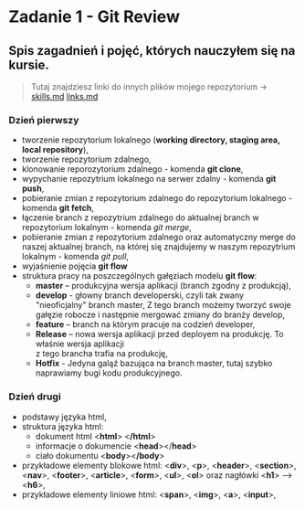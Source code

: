 # **Zadanie 1 - Git Review**
## **Spis zagadnień i pojęć, których nauczyłem się na kursie.**    
> Tutaj znajdziesz linki do innych plików mojego repozytorium -> [skills.md](~/skills.md) [links.md](/links.md)

### **Dzień pierwszy**  
* tworzenie repozytorium lokalnego (**working directory, staging area, local repository**),
* tworzenie repozytorium zdalnego,
* klonowanie reporozytorium zdalnego - komenda **git clone**,
* wypychanie repozytrium lokalnego na serwer zdalny - komenda **git push**,
* pobieranie zmian z repozytorium zdalnego do repozytorium lokalnego - komenda **git fetch**,
* łączenie branch z repozytrium zdalnego do aktualnej branch w repozytorium lokalnym - komenda *git merge*, 
* pobieranie zmian z repozytorium zdalnego oraz automatyczny merge do naszej aktualnej branch, na której się znajdujemy w naszym repozytrium lokalnym - komenda *git pull*,
* wyjaśnienie pojęcia **git flow**
* struktura pracy na poszczególnych gałęziach modelu **git flow**:
    * **master** – produkcyjna wersja aplikacji (branch zgodny z produkcją),
    * **develop** - głowny branch developerski, czyli tak zwany "nieoficjalny" branch master, Z tego branch możemy tworzyć swoje gałęzie robocze i następnie mergować zmiany do branży develop,
    * **feature** – branch na którym pracuje na codzień developer,  
    * **Release** – nowa wersja aplikacji przed deployem na produkcję. To właśnie wersja aplikacji   
    z tego brancha trafia na produkcję,
    * **Hotfix** - Jedyna galąź bazująca na branch master, tutaj szybko naprawiamy bugi kodu produkcyjnego.

### **Dzień drugi**
* podstawy języka html,
* struktura języka html:
    * dokument html <**html**> <**/html**>
    * informacje o dokumencie <**head**></**head**>
    * ciało dokumentu <**body**><**/body**>
* przykładowe elementy blokowe html: <**div**>, <**p**>, <**header**>, <**section**>, <**nav**>, <**footer**>, <**article**>, <**form**>, <**ul**>, <**ol**> oraz nagłówki <**h1**> --> <**h6**>,
* przykładowe elementy liniowe html: <**span**>, <**img**>, <**a**>, <**input**>,